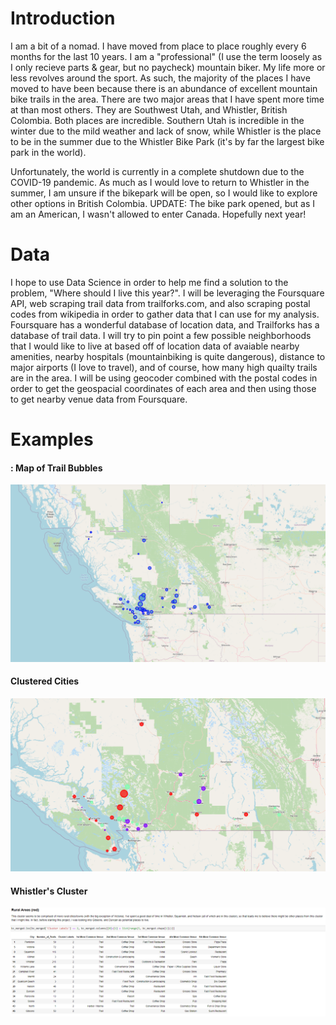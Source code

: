 # Introduction
I am a bit of a nomad. I have moved from place to place roughly every 6 months for the last 10 years. I am a "professional" (I use the term loosely as I only recieve parts & gear, but no paycheck) mountain biker. My life more or less revolves around the sport. As such, the majority of the places I have moved to have been because there is an abundance of excellent mountain bike trails in the area. There are two major areas that I have spent more time at than most others. They are Southwest Utah, and Whistler, British Colombia. Both places are incredible. Southern Utah is incredible in the winter due to the mild weather and lack of snow, while Whistler is the place to be in the summer due to the Whistler Bike Park (it's by far the largest bike park in the world).

Unfortunately, the world is currently in a complete shutdown due to the COVID-19 pandemic. As much as I would love to return to Whistler in the summer, I am unsure if the bikepark will be open, so I would like to explore other options in British Colombia. UPDATE: The bike park opened, but as I am an American, I wasn't allowed to enter Canada. Hopefully next year!


# Data
I hope to use Data Science in order to help me find a solution to the problem, "Where should I live this year?". I will be leveraging the Foursquare API, web scraping trail data from trailforks.com, and also scraping postal codes from wikipedia in order to gather data that I can use for my analysis. Foursquare has a wonderful database of location data, and Trailforks has a database of trail data. I will try to pin point a few possible neighborhoods that I would like to live at based off of location data of avaiable nearby amenities, nearby hospitals (mountainbiking is quite dangerous), distance to major airports (I love to travel), and of course, how many high quailty trails are in the area. I will be using geocoder combined with the postal codes in order to get the geospacial coordinates of each area and then using those to get nearby venue data from Foursquare.


# Examples
#### : Map of Trail Bubbles
![tb](./trail_bubbles.PNG)


#### Clustered Cities
![c](./clustered.PNG)


#### Whistler's Cluster
![rc](./red_cluster.PNG)